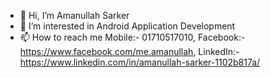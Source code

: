 - 👋 Hi, I’m Amanullah Sarker
- 👀 I’m interested in Android Application Development
- 📫 How to reach me Mobile:- 01710517010, Facebook:- https://www.facebook.com/me.amanullah, LinkedIn:- https://www.linkedin.com/in/amanullah-sarker-1102b817a/

<!---
amanullah33/amanullah33 is a ✨ special ✨ repository because its `README.md` (this file) appears on your GitHub profile.
You can click the Preview link to take a look at your changes.
--->
